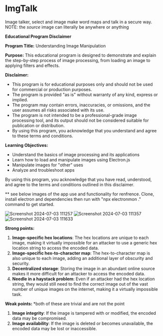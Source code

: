 # ImgTalk
Image talker, select and image make word maps and talk in a secure way. NOTE: the *source* image can literally be anywhere or anything

**Educational Program Disclaimer**

**Program Title:** Understanding Image Manipulation

**Purpose:** This educational program is designed to demonstrate and explain the step-by-step process of image processing, from loading an image to applying filters and effects.

**Disclaimer:**

* This program is for educational purposes only and should not be used for commercial or production purposes.
* The program is provided "as is" without warranty of any kind, express or implied.
* The program may contain errors, inaccuracies, or omissions, and the user assumes all risks associated with its use.
* The program is not intended to be a professional-grade image processing tool, and its output should not be considered suitable for publication or distribution.
* By using this program, you acknowledge that you understand and agree to these terms and conditions.

**Learning Objectives:**

* Understand the basics of image processing and its applications
* Learn how to load and manipulate images using Electron.js
* Manipulate images for "other" uses
* Analyze and troubleshoot apps

By using this program, you acknowledge that you have read, understood, and agree to the terms and conditions outlined in this disclaimer.

** see below images of the app use and functionality for renfrence. Clone, install electron and dependencies then run with "npx electronmon ." command to get started.

![Screenshot 2024-07-03 111257](https://github.com/GoSEHawks/ImgTalk/assets/45705923/b6f8bdbb-6fad-4e8d-afc3-33b02e55fd43)
![Screenshot 2024-07-03 111357](https://github.com/GoSEHawks/ImgTalk/assets/45705923/ee4971d5-5c02-42f5-ac4e-83faf5a6a33d)
![Screenshot 2024-07-03 111633](https://github.com/GoSEHawks/ImgTalk/assets/45705923/bf595570-07f5-46b1-8ba9-5b1e267cbe9d)

**Strong points:**

1. **Image-specific hex locations**: The hex locations are unique to each image, making it virtually impossible for an attacker to use a generic hex location string to access the encoded data.
2. **Image-specific hex-to-character map**: The hex-to-character map is also unique to each image, adding an additional layer of obscurity and security.
3. **Decentralized storage**: Storing the image in an abundant online source makes it more difficult for an attacker to access the encoded data.
4. **Needle in a haystack problem**: Even if an attacker had the hex location string, they would still need to find the correct image out of the vast number of unique images on the internet, making it a virtually impossible task.

**Weak points:**
*both of these are trivial and are not the point 
1. **Image integrity**: If the image is tampered with or modified, the encoded data may be compromised.
2. **Image availability**: If the image is deleted or becomes unavailable, the encoded data may be lost or inaccessible.
